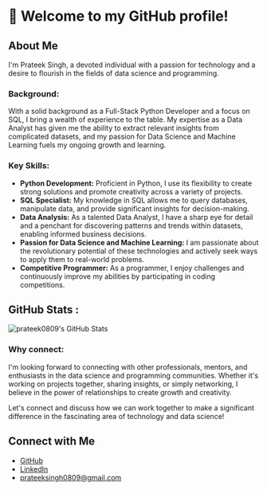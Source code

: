# 👋 Welcome to my GitHub profile!

## About Me
I'm Prateek Singh, a devoted individual with a passion for technology and a desire to flourish in the fields of data science and programming.

### Background:
With a solid background as a Full-Stack Python Developer and a focus on SQL, I bring a wealth of experience to the table. My expertise as a Data Analyst has given me the ability to extract relevant insights from complicated datasets, and my passion for Data Science and Machine Learning fuels my ongoing growth and learning.

### Key Skills:
- **Python Development:** Proficient in Python, I use its flexibility to create strong solutions and promote creativity across a variety of projects.
- **SQL Specialist:** My knowledge in SQL allows me to query databases, manipulate data, and provide significant insights for decision-making.
- **Data Analysis:** As a talented Data Analyst, I have a sharp eye for detail and a penchant for discovering patterns and trends within datasets, enabling informed business decisions.
- **Passion for Data Science and Machine Learning:** I am passionate about the revolutionary potential of these technologies and actively seek ways to apply them to real-world problems.
- **Competitive Programmer:** As a programmer, I enjoy challenges and continuously improve my abilities by participating in coding competitions.

## GitHub Stats :

![prateek0809's GitHub Stats](https://github-readme-stats.vercel.app/api?username=prateek0809&show_icons=true&theme=radical)

### Why connect:
I'm looking forward to connecting with other professionals, mentors, and enthusiasts in the data science and programming communities. Whether it's working on projects together, sharing insights, or simply networking, I believe in the power of relationships to create growth and creativity.

Let's connect and discuss how we can work together to make a significant difference in the fascinating area of technology and data science!

## Connect with Me
- [GitHub](https://github.com/prateek0809)
- [LinkedIn](https://www.linkedin.com/in/prateek0809)
- [prateeksingh0809@gmail.com](mailto:prateeksingh0809@gmail.com)
